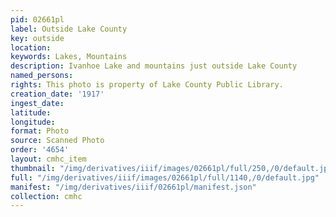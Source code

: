 ```yaml
---
pid: 02661pl
label: Outside Lake County
key: outside
location: 
keywords: Lakes, Mountains
description: Ivanhoe Lake and mountains just outside Lake County
named_persons: 
rights: This photo is property of Lake County Public Library.
creation_date: '1917'
ingest_date: 
latitude: 
longitude: 
format: Photo
source: Scanned Photo
order: '4654'
layout: cmhc_item
thumbnail: "/img/derivatives/iiif/images/02661pl/full/250,/0/default.jpg"
full: "/img/derivatives/iiif/images/02661pl/full/1140,/0/default.jpg"
manifest: "/img/derivatives/iiif/02661pl/manifest.json"
collection: cmhc
---
```

